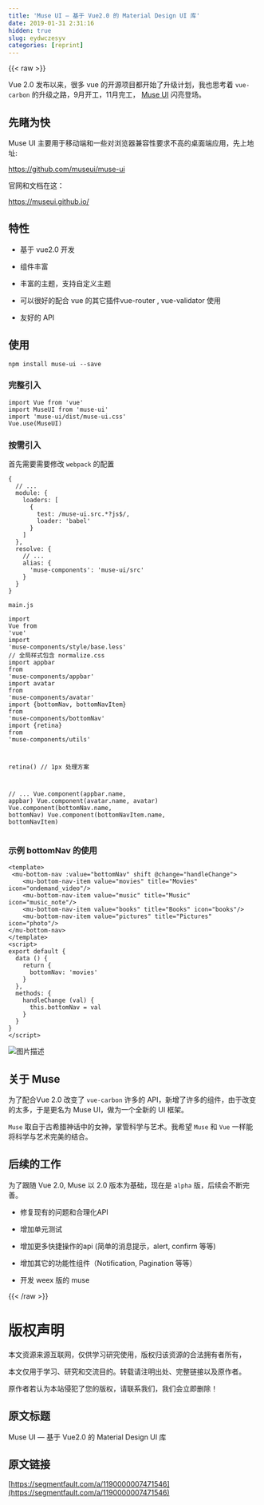 ```yaml
---
title: 'Muse UI — 基于 Vue2.0 的 Material Design UI 库' 
date: 2019-01-31 2:31:16
hidden: true
slug: eydwczesyv
categories: [reprint]
---
```


{{< raw >}}

                    
<p>Vue 2.0 发布以来，很多 vue 的开源项目都开始了升级计划，我也思考着 <code>vue-carbon</code> 的升级之路，9月开工，11月完工， <a href="https://museui.github.io/" rel="nofollow noreferrer" target="_blank">Muse UI</a> 闪亮登场。</p>
<h2 id="articleHeader0">先睹为快</h2>
<p>Muse UI 主要用于移动端和一些对浏览器兼容性要求不高的桌面端应用，先上地址:</p>
<p><a href="https://github.com/museui/muse-ui" rel="nofollow noreferrer" target="_blank">https://github.com/museui/muse-ui</a></p>
<p>官网和文档在这：</p>
<p><a href="https://museui.github.io/" rel="nofollow noreferrer" target="_blank">https://museui.github.io/</a></p>
<h2 id="articleHeader1">特性</h2>
<ul>
<li><p>基于 vue2.0 开发</p></li>
<li><p>组件丰富</p></li>
<li><p>丰富的主题，支持自定义主题</p></li>
<li><p>可以很好的配合 vue 的其它插件vue-router , vue-validator 使用</p></li>
<li><p>友好的 API</p></li>
</ul>
<h2 id="articleHeader2">使用</h2>
<div class="widget-codetool" style="display:none;">
      <div class="widget-codetool--inner">
      <span class="selectCode code-tool" data-toggle="tooltip" data-placement="top" title="" data-original-title="全选"></span>
      <span type="button" class="copyCode code-tool" data-toggle="tooltip" data-placement="top" data-clipboard-text="npm install muse-ui --save" title="" data-original-title="复制"></span>
      <span type="button" class="saveToNote code-tool" data-toggle="tooltip" data-placement="top" title="" data-original-title="放进笔记"></span>
      </div>
      </div><pre class="bash hljs"><code class="bash" style="word-break: break-word; white-space: initial;">npm install muse-ui --save</code></pre>
<h3 id="articleHeader3">完整引入</h3>
<div class="widget-codetool" style="display:none;">
      <div class="widget-codetool--inner">
      <span class="selectCode code-tool" data-toggle="tooltip" data-placement="top" title="" data-original-title="全选"></span>
      <span type="button" class="copyCode code-tool" data-toggle="tooltip" data-placement="top" data-clipboard-text="import Vue from 'vue'
import MuseUI from 'muse-ui'
import 'muse-ui/dist/muse-ui.css'
Vue.use(MuseUI)" title="" data-original-title="复制"></span>
      <span type="button" class="saveToNote code-tool" data-toggle="tooltip" data-placement="top" title="" data-original-title="放进笔记"></span>
      </div>
      </div><pre class="javascript hljs"><code class="javascript"><span class="hljs-keyword">import</span> Vue <span class="hljs-keyword">from</span> <span class="hljs-string">'vue'</span>
<span class="hljs-keyword">import</span> MuseUI <span class="hljs-keyword">from</span> <span class="hljs-string">'muse-ui'</span>
<span class="hljs-keyword">import</span> <span class="hljs-string">'muse-ui/dist/muse-ui.css'</span>
Vue.use(MuseUI)</code></pre>
<h3 id="articleHeader4">按需引入</h3>
<p>首先需要需要修改 <code>webpack</code> 的配置</p>
<div class="widget-codetool" style="display:none;">
      <div class="widget-codetool--inner">
      <span class="selectCode code-tool" data-toggle="tooltip" data-placement="top" title="" data-original-title="全选"></span>
      <span type="button" class="copyCode code-tool" data-toggle="tooltip" data-placement="top" data-clipboard-text="{
  // ...
  module: {
    loaders: [
      {
        test: /muse-ui.src.*?js$/,
        loader: 'babel'
      }
    ]
  },
  resolve: {
    // ...
    alias: {
      'muse-components': 'muse-ui/src'
    }
  }
}" title="" data-original-title="复制"></span>
      <span type="button" class="saveToNote code-tool" data-toggle="tooltip" data-placement="top" title="" data-original-title="放进笔记"></span>
      </div>
      </div><pre class="javascript hljs"><code class="javascript">{
  <span class="hljs-comment">// ...</span>
  <span class="hljs-built_in">module</span>: {
    <span class="hljs-attr">loaders</span>: [
      {
        <span class="hljs-attr">test</span>: <span class="hljs-regexp">/muse-ui.src.*?js$/</span>,
        <span class="hljs-attr">loader</span>: <span class="hljs-string">'babel'</span>
      }
    ]
  },
  <span class="hljs-attr">resolve</span>: {
    <span class="hljs-comment">// ...</span>
    alias: {
      <span class="hljs-string">'muse-components'</span>: <span class="hljs-string">'muse-ui/src'</span>
    }
  }
}</code></pre>
<p><code>main.js</code></p>
<div class="widget-codetool" style="display:none;">
      <div class="widget-codetool--inner">
      <span class="selectCode code-tool" data-toggle="tooltip" data-placement="top" title="" data-original-title="全选"></span>
      <span type="button" class="copyCode code-tool" data-toggle="tooltip" data-placement="top" data-clipboard-text="import Vue from 'vue'
import 'muse-components/style/base.less' // 全局样式包含 normalize.css
import appbar from 'muse-components/appbar'
import avatar from 'muse-components/avatar'
import {bottomNav, bottomNavItem} from 'muse-components/bottomNav'
import {retina} from 'muse-components/utils'

retina() // 1px 处理方案

// ...
Vue.component(appbar.name, appbar)
Vue.component(avatar.name, avatar)
Vue.component(bottomNav.name, bottomNav)
Vue.component(bottomNavItem.name, bottomNavItem)" title="" data-original-title="复制"></span>
      <span type="button" class="saveToNote code-tool" data-toggle="tooltip" data-placement="top" title="" data-original-title="放进笔记"></span>
      </div>
      </div><pre class="javascript hljs"><code class="javascript"><span class="hljs-keyword">import</span> Vue <span class="hljs-keyword">from</span> <span class="hljs-string">'vue'</span>
<span class="hljs-keyword">import</span> <span class="hljs-string">'muse-components/style/base.less'</span> <span class="hljs-comment">// 全局样式包含 normalize.css</span>
<span class="hljs-keyword">import</span> appbar <span class="hljs-keyword">from</span> <span class="hljs-string">'muse-components/appbar'</span>
<span class="hljs-keyword">import</span> avatar <span class="hljs-keyword">from</span> <span class="hljs-string">'muse-components/avatar'</span>
<span class="hljs-keyword">import</span> {bottomNav, bottomNavItem} <span class="hljs-keyword">from</span> <span class="hljs-string">'muse-components/bottomNav'</span>
<span class="hljs-keyword">import</span> {retina} <span class="hljs-keyword">from</span> <span class="hljs-string">'muse-components/utils'</span>

retina() <span class="hljs-comment">// 1px 处理方案</span>

<span class="hljs-comment">// ...</span>
Vue.component(appbar.name, appbar)
Vue.component(avatar.name, avatar)
Vue.component(bottomNav.name, bottomNav)
Vue.component(bottomNavItem.name, bottomNavItem)</code></pre>
<h3 id="articleHeader5">示例 bottomNav 的使用</h3>
<div class="widget-codetool" style="display:none;">
      <div class="widget-codetool--inner">
      <span class="selectCode code-tool" data-toggle="tooltip" data-placement="top" title="" data-original-title="全选"></span>
      <span type="button" class="copyCode code-tool" data-toggle="tooltip" data-placement="top" data-clipboard-text="<template>
 <mu-bottom-nav :value=&quot;bottomNav&quot; shift @change=&quot;handleChange&quot;>
    <mu-bottom-nav-item value=&quot;movies&quot; title=&quot;Movies&quot; icon=&quot;ondemand_video&quot;/>
    <mu-bottom-nav-item value=&quot;music&quot; title=&quot;Music&quot; icon=&quot;music_note&quot;/>
    <mu-bottom-nav-item value=&quot;books&quot; title=&quot;Books&quot; icon=&quot;books&quot;/>
    <mu-bottom-nav-item value=&quot;pictures&quot; title=&quot;Pictures&quot; icon=&quot;photo&quot;/>
</mu-bottom-nav>
</template>
<script>
export default {
  data () {
    return {
      bottomNav: 'movies'
    }
  },
  methods: {
    handleChange (val) {
      this.bottomNav = val
    }
  }
}
</script>" title="" data-original-title="复制"></span>
      <span type="button" class="saveToNote code-tool" data-toggle="tooltip" data-placement="top" title="" data-original-title="放进笔记"></span>
      </div>
      </div><pre class="xml hljs"><code class="html"><span class="hljs-tag">&lt;<span class="hljs-name">template</span>&gt;</span>
 <span class="hljs-tag">&lt;<span class="hljs-name">mu-bottom-nav</span> <span class="hljs-attr">:value</span>=<span class="hljs-string">"bottomNav"</span> <span class="hljs-attr">shift</span> @<span class="hljs-attr">change</span>=<span class="hljs-string">"handleChange"</span>&gt;</span>
    <span class="hljs-tag">&lt;<span class="hljs-name">mu-bottom-nav-item</span> <span class="hljs-attr">value</span>=<span class="hljs-string">"movies"</span> <span class="hljs-attr">title</span>=<span class="hljs-string">"Movies"</span> <span class="hljs-attr">icon</span>=<span class="hljs-string">"ondemand_video"</span>/&gt;</span>
    <span class="hljs-tag">&lt;<span class="hljs-name">mu-bottom-nav-item</span> <span class="hljs-attr">value</span>=<span class="hljs-string">"music"</span> <span class="hljs-attr">title</span>=<span class="hljs-string">"Music"</span> <span class="hljs-attr">icon</span>=<span class="hljs-string">"music_note"</span>/&gt;</span>
    <span class="hljs-tag">&lt;<span class="hljs-name">mu-bottom-nav-item</span> <span class="hljs-attr">value</span>=<span class="hljs-string">"books"</span> <span class="hljs-attr">title</span>=<span class="hljs-string">"Books"</span> <span class="hljs-attr">icon</span>=<span class="hljs-string">"books"</span>/&gt;</span>
    <span class="hljs-tag">&lt;<span class="hljs-name">mu-bottom-nav-item</span> <span class="hljs-attr">value</span>=<span class="hljs-string">"pictures"</span> <span class="hljs-attr">title</span>=<span class="hljs-string">"Pictures"</span> <span class="hljs-attr">icon</span>=<span class="hljs-string">"photo"</span>/&gt;</span>
<span class="hljs-tag">&lt;/<span class="hljs-name">mu-bottom-nav</span>&gt;</span>
<span class="hljs-tag">&lt;/<span class="hljs-name">template</span>&gt;</span>
<span class="hljs-tag">&lt;<span class="hljs-name">script</span>&gt;</span><span class="javascript">
<span class="hljs-keyword">export</span> <span class="hljs-keyword">default</span> {
  data () {
    <span class="hljs-keyword">return</span> {
      <span class="hljs-attr">bottomNav</span>: <span class="hljs-string">'movies'</span>
    }
  },
  <span class="hljs-attr">methods</span>: {
    handleChange (val) {
      <span class="hljs-keyword">this</span>.bottomNav = val
    }
  }
}
</span><span class="hljs-tag">&lt;/<span class="hljs-name">script</span>&gt;</span></code></pre>
<p><span class="img-wrap"><img data-src="/img/bVFvQX?w=375&amp;h=169" src="https://static.alili.tech/img/bVFvQX?w=375&amp;h=169" alt="图片描述" title="图片描述" style="cursor: pointer; display: inline;"></span></p>
<h2 id="articleHeader6">关于 Muse</h2>
<p>为了配合Vue 2.0 改变了 <code>vue-carbon</code> 许多的 API，新增了许多的组件，由于改变的太多，于是更名为 Muse UI，做为一个全新的 UI 框架。</p>
<p><code>Muse</code> 取自于古希腊神话中的女神，掌管科学与艺术。我希望 <code>Muse</code> 和 <code>Vue</code> 一样能将科学与艺术完美的结合。</p>
<h2 id="articleHeader7">后续的工作</h2>
<p>为了跟随 Vue 2.0, Muse 以 2.0 版本为基础，现在是 <code>alpha</code> 版，后续会不断完善。</p>
<ul>
<li><p>修复现有的问题和合理化API</p></li>
<li><p>增加单元测试</p></li>
<li><p>增加更多快捷操作的api (简单的消息提示，alert, confirm 等等)</p></li>
<li><p>增加其它的功能性组件（Notification, Pagination 等等）</p></li>
<li><p>开发 weex 版的 muse</p></li>
</ul>

                
{{< /raw >}}

# 版权声明
本文资源来源互联网，仅供学习研究使用，版权归该资源的合法拥有者所有，

本文仅用于学习、研究和交流目的。转载请注明出处、完整链接以及原作者。

原作者若认为本站侵犯了您的版权，请联系我们，我们会立即删除！

## 原文标题
Muse UI — 基于 Vue2.0 的 Material Design UI 库

## 原文链接
[https://segmentfault.com/a/1190000007471546](https://segmentfault.com/a/1190000007471546)

